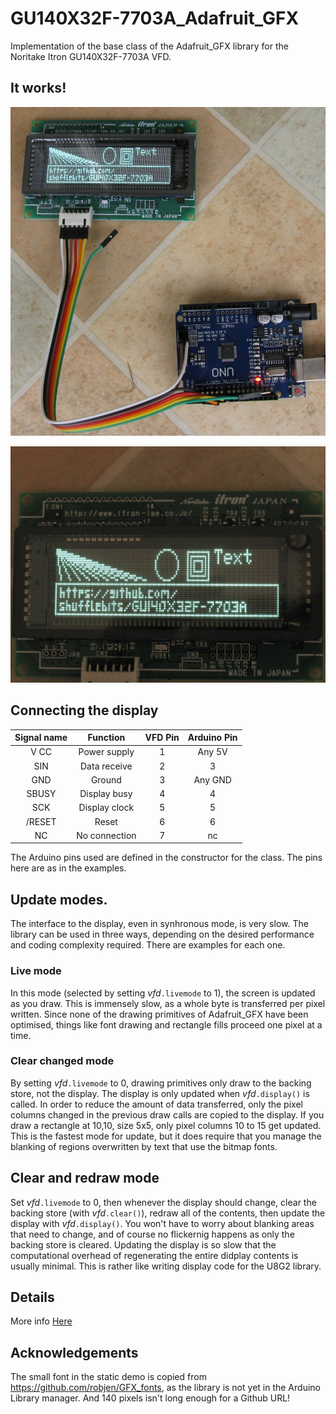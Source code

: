# GU140X32F-7703A_Adafruit_GFX
Implementation of the base class of the Adafruit_GFX library for the Noritake Itron GU140X32F-7703A VFD.

## It works!
![Display connected to Arduino](images/connected.JPG)


![Display close-up](images/zoomed_in.JPG)

## Connecting the display

|Signal name | Function | VFD Pin | Arduino Pin |
| :---: | :---: | :---: | :---: |
| V CC     | Power supply     |  1  | Any 5V    |
| SIN      | Data receive     |  2  | 3         |
| GND      | Ground           |  3  | Any GND   |
| SBUSY    | Display busy     |  4  | 4         |
| SCK      | Display clock    |  5  | 5         |
| /RESET   | Reset            |  6  | 6         |
| NC       | No connection    |  7  | nc        |


The Arduino pins used are defined in the constructor for the class. The pins here are as in the examples.

## Update modes.
The interface to the display, even in synhronous mode, is very slow. The library can be used in three ways, depending on the desired performance and coding complexity required.
There are examples for each one.

### Live mode

In this mode (selected by setting *vfd*`.livemode` to 1), the screen is updated as you draw. This is immensely slow, as a whole byte is transferred per pixel written. Since none of the drawing primitives of Adafruit_GFX have been optimised, things like font drawing and rectangle fills proceed one pixel at a time.

### Clear changed mode
By setting *vfd*`.livemode` to 0, drawing primitives only draw to the backing store, not the display. The display is only updated when *vfd*`.display()` is called. In order to reduce the amount of data transferred, only the pixel columns changed in the previous draw calls are copied to the display. If you draw a rectangle at 10,10, size 5x5, only pixel columns 10 to 15 get updated. This is the fastest mode for update, but it does require that you manage the blanking of regions overwritten by text that use the bitmap fonts.

## Clear and redraw mode
Set *vfd*`.livemode` to 0, then whenever the display should change, clear the backing store (with *vfd*`.clear()`), redraw all of the contents, then update the display with *vfd*`.display()`. You won't have to worry about blanking areas that need to change, and of course no flickernig happens as only the backing store is cleared. Updating the display is so slow that the computational overhead of regenerating the entire didplay contents is usually minimal. This is rather like writing display code for the U8G2 library.

## Details
More info [Here](Details.md)

## Acknowledgements
The small font in the static demo is copied from https://github.com/robjen/GFX_fonts, as the library is not yet in the Arduino Library manager. And 140 pixels isn't long enough for a Github URL!

